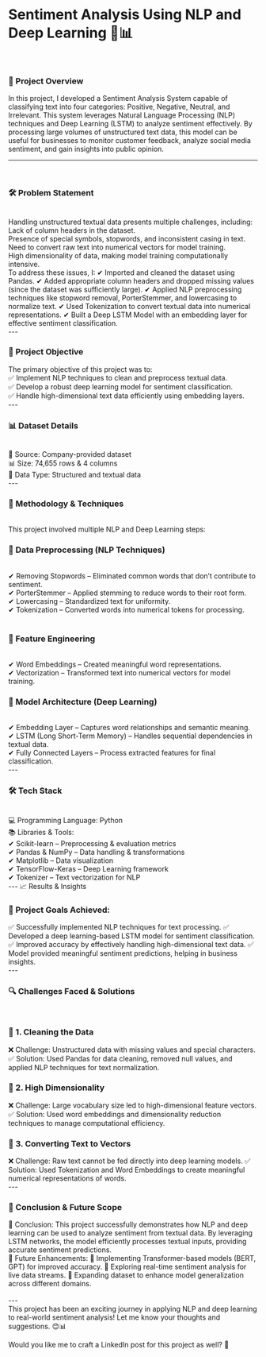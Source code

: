 
<h1>Sentiment Analysis Using NLP and Deep Learning 🧠📊</h1>
<br>
<h3>📌 Project Overview</h3>

In this project, I developed a Sentiment Analysis System capable of classifying text into four categories: Positive, Negative, Neutral, and Irrelevant. This system leverages Natural Language Processing (NLP) techniques and Deep Learning (LSTM) to analyze sentiment effectively. By processing large volumes of unstructured text data, this model can be useful for businesses to monitor customer feedback, analyze social media sentiment, and gain insights into public opinion.
<br>

---
<br>
<h3>🛠 Problem Statement</h3>
<br>
Handling unstructured textual data presents multiple challenges, including:
<br>
Lack of column headers in the dataset.
<br>
Presence of special symbols, stopwords, and inconsistent casing in text.
<br>
Need to convert raw text into numerical vectors for model training.
<br>
High dimensionality of data, making model training computationally intensive.
<br>
To address these issues, I:
✔ Imported and cleaned the dataset using Pandas.
✔ Added appropriate column headers and dropped missing values (since the dataset was sufficiently large).
✔ Applied NLP preprocessing techniques like stopword removal, PorterStemmer, and lowercasing to normalize text.
✔ Used Tokenization to convert textual data into numerical representations.
✔ Built a Deep LSTM Model with an embedding layer for effective sentiment classification.
<br>
---
<br>
<h3>🎯 Project Objective</h3>
The primary objective of this project was to:<br>
✅ Implement NLP techniques to clean and preprocess textual data.<br>
✅ Develop a robust deep learning model for sentiment classification.<br>
✅ Handle high-dimensional text data efficiently using embedding layers.
<br>
---
<br>
<h3>📊 Dataset Details</h3>
<br>
📁 Source: Company-provided dataset<br>
📊 Size: 74,655 rows & 4 columns<br>
📌 Data Type: Structured and textual data
<br>
---

<h3>📌 Methodology & Techniques</h3>
<br>
This project involved multiple NLP and Deep Learning steps:
<br>
<h3><b>🔹 Data Preprocessing (NLP Techniques)</b></h3>
<br>
✔ Removing Stopwords – Eliminated common words that don’t contribute to sentiment.<br>
✔ PorterStemmer – Applied stemming to reduce words to their root form.<br>
✔ Lowercasing – Standardized text for uniformity.<br>
✔ Tokenization – Converted words into numerical tokens for processing.<br>
<br>
<h3><b>🔹 Feature Engineering</b></h3>
<br>
✔ Word Embeddings – Created meaningful word representations.<br>
✔ Vectorization – Transformed text into numerical vectors for model training.
<br>
<h3><b>🔹 Model Architecture (Deep Learning)</b></h3>
<br>
✔ Embedding Layer – Captures word relationships and semantic meaning.<br>
✔ LSTM (Long Short-Term Memory) – Handles sequential dependencies in textual data.<br>
✔ Fully Connected Layers – Process extracted features for final classification.
<br>
---
<h3>🛠 Tech Stack</h3>
<br>
💻 Programming Language: Python<br>
📚 Libraries & Tools:<br>
✔ Scikit-learn – Preprocessing & evaluation metrics<br>
✔ Pandas & NumPy – Data handling & transformations<br>
✔ Matplotlib – Data visualization<br>
✔ TensorFlow-Keras – Deep Learning framework<br>
✔ Tokenizer – Text vectorization for NLP<br>
---
📈 Results & Insights
<h3>🚀 Project Goals Achieved:</h3>
✅ Successfully implemented NLP techniques for text processing.
✅ Developed a deep learning-based LSTM model for sentiment classification.
✅ Improved accuracy by effectively handling high-dimensional text data.
✅ Model provided meaningful sentiment predictions, helping in business insights.
<br>
---
<h3>🔍 Challenges Faced & Solutions</h3>
<br>
<h3>📌 1. Cleaning the Data</h3>
❌ Challenge: Unstructured data with missing values and special characters.
✅ Solution: Used Pandas for data cleaning, removed null values, and applied NLP techniques for text normalization.
<h3>📌 2. High Dimensionality</h3>
❌ Challenge: Large vocabulary size led to high-dimensional feature vectors.
✅ Solution: Used word embeddings and dimensionality reduction techniques to manage computational efficiency.
<h3>📌 3. Converting Text to Vectors</h3>
❌ Challenge: Raw text cannot be fed directly into deep learning models.
✅ Solution: Used Tokenization and Word Embeddings to create meaningful numerical representations of words.
<br>
---
<h3>🔮 Conclusion & Future Scope</h3>
📌 Conclusion:
This project successfully demonstrates how NLP and deep learning can be used to analyze sentiment from textual data. By leveraging LSTM networks, the model efficiently processes textual inputs, providing accurate sentiment predictions.
<br>
🚀 Future Enhancements:
🔹 Implementing Transformer-based models (BERT, GPT) for improved accuracy.
🔹 Exploring real-time sentiment analysis for live data streams.
🔹 Expanding dataset to enhance model generalization across different domains.
<br>
<br>
---
<br>
This project has been an exciting journey in applying NLP and deep learning to real-world sentiment analysis! Let me know your thoughts and suggestions. 😊📊

Would you like me to craft a LinkedIn post for this project as well? 🚀
